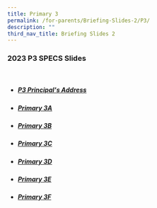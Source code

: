 ```yaml
---
title: Primary 3
permalink: /for-parents/Briefing-Slides-2/P3/
description: ""
third_nav_title: Briefing Slides 2
---
```

### 2023 P3 SPECS Slides
<br>

* ##### [P3 Principal's Address](/files/2023%20SPECS%20P3%20P%20Address.pdf)
* ##### [Primary 3A](/files/2023%20SPECS%20P3A.pdf)
* ##### [Primary 3B](/files/2023%20SPECS%20P3B.pdf)
* ##### [Primary 3C](/files/2023%20SPECS%20P3C.pdf)
* ##### [Primary 3D](/files/2023%20SPECS%20P3D.pdf)
* ##### [Primary 3E](/files/2023%20SPECS%20P3E.pdf)
* ##### [Primary 3F](/files/2023%20SPECS%20P3F.pdf)